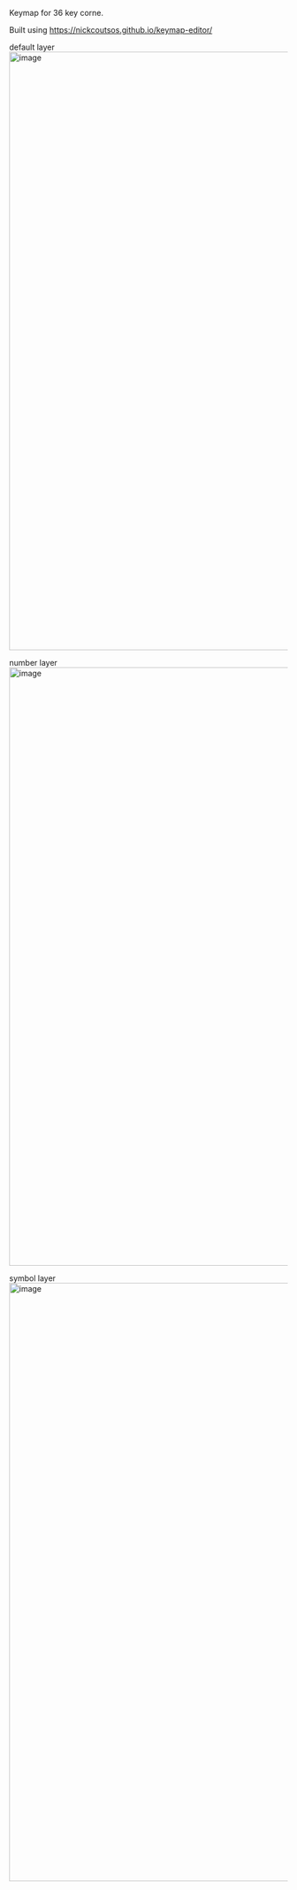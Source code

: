 Keymap for 36 key corne.

Built using https://nickcoutsos.github.io/keymap-editor/

default layer
<img width="1080" alt="image" src="https://github.com/tommywhitney/zmk-config-corne/assets/46704616/16fdbb81-e654-4695-86a4-d2cddc55244c">

number layer
<img width="1080" alt="image" src="https://github.com/tommywhitney/zmk-config-corne/assets/46704616/3a556fcc-f1a8-476f-9539-beac1774e398">

symbol layer
<img width="1080" alt="image" src="https://github.com/tommywhitney/zmk-config-corne/assets/46704616/5597009e-05eb-434a-be0a-dbb0a73a5d84">
